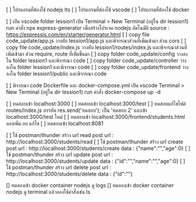 [ ] โปรแกรมที่ต้องใช้ nodejs lts
[ ] โปรแกรมที่ต้องใช้ vscode
[ ] โปรแกรมที่ต้องใช้ docker


[ ] เปิด vscode folder lession1
    เปิด Terminal > New Terminal (อยู่ใน dir lession1)
    run คำสั่ง npx express-generator เพื่อสร้างโปรเจค nodejs อัตโนมัติ
    source : https://expressjs.com/en/starter/generator.html
[ ] copy file code_update/app.js วางทับ lession1/app.js และพิจารณาส่วนที่เพิ่มเข้ามา ส่วน cors
[ ] copy file code_update/index.js วางทับ lession1/routes/index.js และพิจารณาส่วนที่เพิ่มเข้ามา ส่วน require, route ที่เพิ่มขึ้นมา
[ ] copy folder code_update/config วางลงใน folder lession1 และพิจารณา code
[ ] copy folder code_update/controller วางลงใน folder lession1 และพิจารณา code
[ ] copy folder code_update/frontend วางลงใน folder lession1/public และพิจารณา code


[ ] พิจารณา code Dockerfile และ docker-compose.yml
    เปิด vscode Terminal > New Terminal (อยู่ใน dir lession1)
    run คำสั่ง docker-compose up -d


[ ] ทดสอบเข้า localhost:3000
[ ] ทดสอบเข้า localhost:3000/test
[ ] ทดสอบแก้ไขไฟล์ routes/index.js บรรทัด res.send('ทดสอบ'); เป็น 'ทดสอบ 2' และเข้า localhost:3000/test ใหม่
[ ] ทดสอบเข้า localhost:3000/frontend/students.html ลองเพิ่ม ลบ แก้ไข
[ ] ทดสอบเข้า localhost:8081


[ ] ใช้ postman/thunder สร้าง url read
    post url : http://localhost:3000/students/read
[ ] ใช้ postman/thunder สร้าง url create
    post url : http://localhost:3000/students/create
    data : {"name":"","age":0}
[ ] ใช้ postman/thunder สร้าง url update
    post url : http://localhost:3000/students/update
    data : {"id":"","name":"","age":0}
[ ] ใช้ postman/thunder สร้าง url delete
    post url : http://localhost:3000/students/delete
    data : {"id":""}


[] ทดลองเข้า docker container nodejs ดู logs
[] ทดลองเข้า docker container nodejs ดู terminal แล้วลองใช้คำสั่งเช่น ls